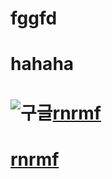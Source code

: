 # fggfd 
# hahaha
# ![구글](http://file.dailian.co.kr/news/201608/news_1470131933_583943_m_1.jpg)[rnrmf](https://youtu.be/wP7Hi0me6d4)

# [rnrmf](https://youtu.be/wP7Hi0me6d4)
